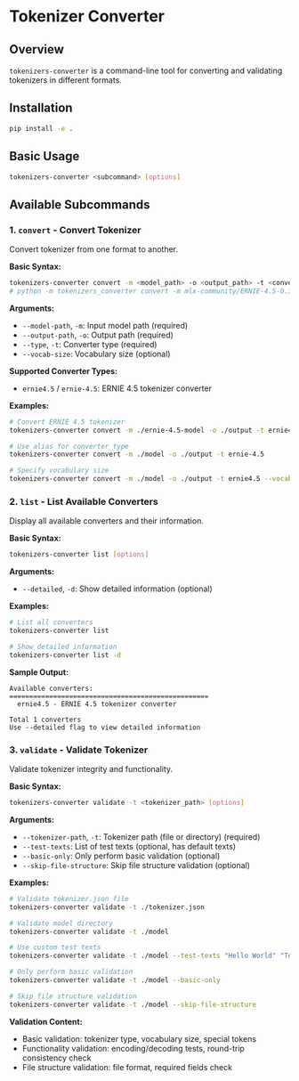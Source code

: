 # Tokenizer Converter

## Overview

`tokenizers-converter` is a command-line tool for converting and validating tokenizers in different formats.

## Installation

```bash
pip install -e .
```

## Basic Usage

```bash
tokenizers-converter <subcommand> [options]
```

## Available Subcommands

### 1. `convert` - Convert Tokenizer

Convert tokenizer from one format to another.

**Basic Syntax:**
```bash
tokenizers-converter convert -m <model_path> -o <output_path> -t <converter_type>
# python -m tokenizers_converter convert -m mlx-community/ERNIE-4.5-0.3B-PT-4bit -o ./output -t ernie4.5
```

**Arguments:**
- `--model-path`, `-m`: Input model path (required)
- `--output-path`, `-o`: Output path (required)
- `--type`, `-t`: Converter type (required)
- `--vocab-size`: Vocabulary size (optional)

**Supported Converter Types:**
- `ernie4.5` / `ernie-4.5`: ERNIE 4.5 tokenizer converter

**Examples:**
```bash
# Convert ERNIE 4.5 tokenizer
tokenizers-converter convert -m ./ernie-4.5-model -o ./output -t ernie4.5

# Use alias for converter type
tokenizers-converter convert -m ./model -o ./output -t ernie-4.5

# Specify vocabulary size
tokenizers-converter convert -m ./model -o ./output -t ernie4.5 --vocab-size 50000
```

### 2. `list` - List Available Converters

Display all available converters and their information.

**Basic Syntax:**
```bash
tokenizers-converter list [options]
```

**Arguments:**
- `--detailed`, `-d`: Show detailed information (optional)

**Examples:**
```bash
# List all converters
tokenizers-converter list

# Show detailed information
tokenizers-converter list -d
```

**Sample Output:**
```
Available converters:
==================================================
  ernie4.5 - ERNIE 4.5 tokenizer converter

Total 1 converters
Use --detailed flag to view detailed information
```

### 3. `validate` - Validate Tokenizer

Validate tokenizer integrity and functionality.

**Basic Syntax:**
```bash
tokenizers-converter validate -t <tokenizer_path> [options]
```

**Arguments:**
- `--tokenizer-path`, `-t`: Tokenizer path (file or directory) (required)
- `--test-texts`: List of test texts (optional, has default texts)
- `--basic-only`: Only perform basic validation (optional)
- `--skip-file-structure`: Skip file structure validation (optional)

**Examples:**
```bash
# Validate tokenizer.json file
tokenizers-converter validate -t ./tokenizer.json

# Validate model directory
tokenizers-converter validate -t ./model

# Use custom test texts
tokenizers-converter validate -t ./model --test-texts "Hello World" "Test text"

# Only perform basic validation
tokenizers-converter validate -t ./model --basic-only

# Skip file structure validation
tokenizers-converter validate -t ./model --skip-file-structure
```

**Validation Content:**
- Basic validation: tokenizer type, vocabulary size, special tokens
- Functionality validation: encoding/decoding tests, round-trip consistency check
- File structure validation: file format, required fields check
